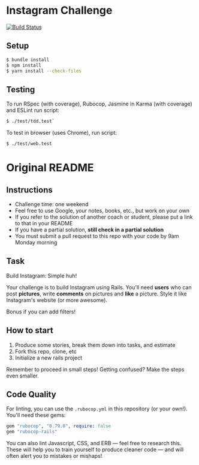 # Instagram Challenge

[![Build Status](https://travis-ci.com/will-head/instagram-challenge.svg?branch=master)](https://travis-ci.com/github/will-head/instagram-challenge/builds/170080957)

## Setup

```bash
$ bundle install  
$ npm install  
$ yarn install --check-files

```

## Testing

To run RSpec (with coverage), Rubocop, Jasmine in Karma (with coverage) and ESLint run script:  

```bash
$ ./test/tdd.test`
```

To test in browser (uses Chrome), run script:  
```bash
$ ./test/web.test
```

# Original README

## Instructions

* Challenge time: one weekend
* Feel free to use Google, your notes, books, etc., but work on your own
* If you refer to the solution of another coach or student, please put a link to that in your README
* If you have a partial solution, **still check in a partial solution**
* You must submit a pull request to this repo with your code by 9am Monday morning

## Task

Build Instagram: Simple huh!

Your challenge is to build Instagram using Rails. You'll need **users** who can post **pictures**, write **comments** on pictures and **like** a picture. Style it like Instagram's website (or more awesome).

Bonus if you can add filters!

## How to start

1. Produce some stories, break them down into tasks, and estimate
2. Fork this repo, clone, etc
3. Initialize a new rails project

Remember to proceed in small steps! Getting confused? Make the steps even smaller.

## Code Quality

For linting, you can use the `.rubocop.yml` in this repository (or your own!).
You'll need these gems:

```ruby
gem "rubocop", "0.79.0", require: false
gem "rubocop-rails"
```

You can also lint Javascript, CSS, and ERB — feel free to research this. These
will help you to train yourself to produce cleaner code — and will often alert
you to mistakes or mishaps!
